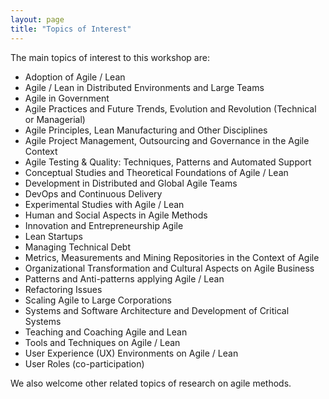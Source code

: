 ```yaml
---
layout: page
title: "Topics of Interest"
---
```


The main topics of interest to this workshop are:

- Adoption of Agile / Lean
- Agile / Lean in Distributed Environments and Large Teams
- Agile in Government
- Agile Practices and Future Trends, Evolution and Revolution (Technical or Managerial)
- Agile Principles, Lean Manufacturing and Other Disciplines
- Agile Project Management, Outsourcing and Governance in the Agile Context
- Agile Testing & Quality: Techniques, Patterns and Automated Support
- Conceptual Studies and Theoretical Foundations of Agile / Lean
- Development in Distributed and Global Agile Teams
- DevOps and Continuous Delivery
- Experimental Studies with Agile / Lean
- Human and Social Aspects in Agile Methods
- Innovation and Entrepreneurship Agile
- Lean Startups
- Managing Technical Debt
- Metrics, Measurements and Mining Repositories in the Context of Agile
- Organizational Transformation and Cultural Aspects on Agile Business
- Patterns and Anti-patterns applying Agile / Lean
- Refactoring Issues
- Scaling Agile to Large Corporations
- Systems and Software Architecture and Development of Critical Systems
- Teaching and Coaching Agile and Lean
- Tools and Techniques on Agile / Lean
- User Experience (UX) Environments on Agile / Lean
- User Roles (co-participation)


We also welcome other related topics of research on agile methods.

